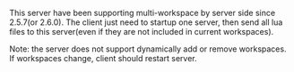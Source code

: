 This server have been supporting multi-workspace by server side since 2.5.7(or 2.6.0).
The client just need to startup one server, then send all lua files to this server(even if they are not included in current workspaces).

Note: the server does not support dynamically add or remove workspaces. If workspaces change, client should restart server.